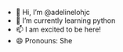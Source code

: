 - 👋 Hi, I’m @adelinelohjc
- 🌱 I’m currently learning python
- 📫 I am excited to be here!
- 😄 Pronouns: She

<!---
adelinelohjc/adelinelohjc is a ✨ special ✨ repository because its `README.md` (this file) appears on your GitHub profile.
You can click the Preview link to take a look at your changes.
--->
